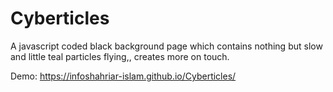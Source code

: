 # Cyberticles

A javascript coded black background page which contains nothing but slow and little teal particles flying,, creates more on touch.

Demo: https://infoshahriar-islam.github.io/Cyberticles/

